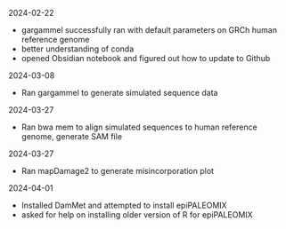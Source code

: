 2024-02-22 
- gargammel successfully ran with default parameters on GRCh human reference genome
- better understanding of conda
- opened Obsidian notebook and figured out how to update to Github

2024-03-08
- Ran gargammel to generate simulated sequence data

2024-03-27
- Ran bwa mem to align simulated sequences to human reference genome, generate SAM file

2024-03-27
- Ran mapDamage2 to generate misincorporation plot

2024-04-01
- Installed DamMet and attempted to install epiPALEOMIX
- asked for help on installing older version of R for epiPALEOMIX